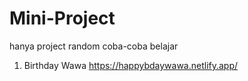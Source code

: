# Mini-Project
hanya project random coba-coba belajar

1. Birthday Wawa 
https://happybdaywawa.netlify.app/
